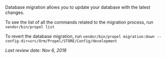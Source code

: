Database migration allows you to update your database with the latest changes.

To see the list of all the commands related to the migration process, run
`vendor/bin/propel list`

To revert the database migration, run
`vendor/bin/propel migration:down --config-dir=src/Orm/Propel/STORE/Config/development`

*Last review date: Nov 6, 2018*
